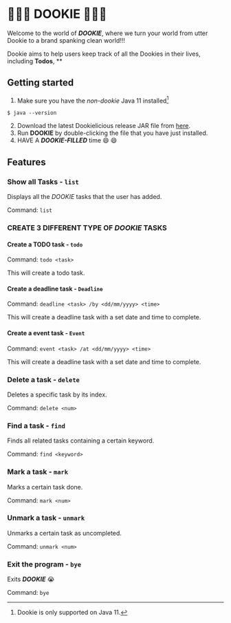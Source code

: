 # 🥇💩🥇 **DOOKIE** 🥇💩🥇

Welcome to the world of ***DOOKIE***, where we turn your world from utter Dookie to a 
brand spanking clean world!!!

Dookie aims to help users keep track of all the Dookies in their lives, including **Todos**, **

## Getting started

1. Make sure you have the *non-dookie* Java 11 installed[^1]

```
$ java --version
```

[^1]: Dookie is only supported on Java 11.

2. Download the latest Dookielicious release JAR file from [here](https://github.com/Jo3LW/ip/releases).
3. Run **DOOKIE** by double-clicking the file that you have just installed.
4. HAVE A ***DOOKIE-FILLED*** time :smile: :smile:

## Features 

### Show all Tasks - `list` 

Displays all the *DOOKIE* tasks that the user has added.

Command: ```list```


### CREATE 3 DIFFERENT TYPE OF ***DOOKIE*** TASKS

#### Create a TODO task - `todo`

Command: ```todo <task>```

This will create a todo task.

#### Create a deadline task - `Deadline`

Command: ```deadline <task> /by <dd/mm/yyyy> <time>```

This will create a deadline task with a set date and time to complete.

#### Create a event task - `Event`

Command: ```event <task> /at <dd/mm/yyyy> <time>```

This will create a deadline task with a set date and time to complete.


### Delete a task - `delete`

Deletes a specific task by its index.

Command: ```delete <num>```


### Find a task - `find`

Finds all related tasks containing a certain keyword.

Command: ```find <keyword>```


### Mark a task - `mark`

Marks a certain task done.

Command: ```mark <num>```


### Unmark a task - `unmark`

Unmarks a certain task as uncompleted. 

Command: ```unmark <num>```


### Exit the program - `bye`

Exits ***DOOKIE*** 😭

Command: ```bye```



